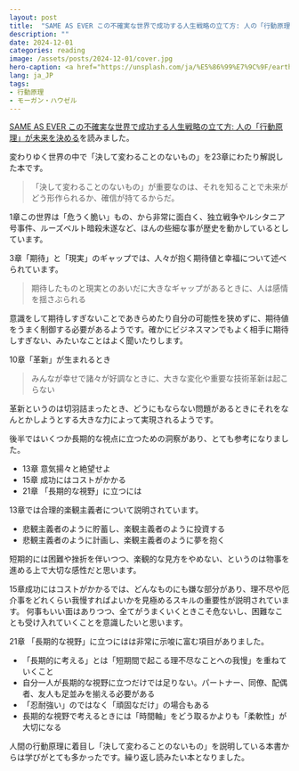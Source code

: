 ```yaml
---
layout: post
title:  "SAME AS EVER この不確実な世界で成功する人生戦略の立て方: 人の「行動原理」が未来を決めるを読みました"
description: ""
date: 2024-12-01
categories: reading
image: /assets/posts/2024-12-01/cover.jpg
hero-caption: <a href="https://unsplash.com/ja/%E5%86%99%E7%9C%9F/earth-with-clouds-above-the-african-continent-vhSz50AaFAs?utm_content=creditCopyText&utm_medium=referral&utm_source=unsplash">Unsplash</a>の<a href="https://unsplash.com/ja/@nasa?utm_content=creditCopyText&utm_medium=referral&utm_source=unsplash">NASA</a>が撮影した写真
lang: ja_JP
tags:
- 行動原理
- モーガン・ハウゼル
---
```


[SAME AS EVER この不確実な世界で成功する人生戦略の立て方: 人の「行動原理」が未来を決める](https://amzn.asia/d/gRKZaIr)を読みました。

変わりゆく世界の中で「決して変わることのないもの」を23章にわたり解説した本です。

> 「決して変わることのないもの」が重要なのは、それを知ることで未来がどう形作られるか、確信が持てるからだ。

1章この世界は「危うく脆い」もの、から非常に面白く、独立戦争やルシタニア号事件、ルーズベルト暗殺未遂など、ほんの些細な事が歴史を動かしているとしています。

3章「期待」と「現実」のギャップでは、人々が抱く期待値と幸福について述べられています。

> 期待したものと現実とのあいだに大きなギャップがあるときに、人は感情を揺さぶられる

意識をして期待しすぎないことであきらめたり自分の可能性を狭めずに、期待値をうまく制御する必要があるようです。確かにビジネスマンでもよく相手に期待しすぎない、みたいなことはよく聞いたりします。

10章「革新」が生まれるとき

> みんなが幸せで諸々が好調なときに、大きな変化や重要な技術革新は起こらない

革新というのは切羽詰まったとき、どうにもならない問題があるときにそれをなんとかしようとする大きな力によって実現されるようです。

後半ではいくつか長期的な視点に立つための洞察があり、とても参考になりました。

- 13章 意気揚々と絶望せよ
- 15章 成功にはコストがかかる
- 21章 「長期的な視野」に立つには

13章では合理的楽観主義者について説明されています。

- 悲観主義者のように貯蓄し、楽観主義者のように投資する
- 悲観主義者のように計画し、楽観主義者のように夢を抱く

短期的には困難や挫折を伴いつつ、楽観的な見方をやめない、というのは物事を進める上で大切な感性だと思います。

15章成功にはコストがかかるでは、どんなものにも嫌な部分があり、理不尽や厄介事をどれくらい我慢すればよいかを見極めるスキルの重要性が説明されています。
何事もいい面はありつつ、全てがうまくいくときこそ危ないし、困難なことも受け入れていくことを意識したいと思います。

21章 「長期的な視野」に立つにはは非常に示唆に富む項目がありました。

- 「長期的に考える」とは「短期間で起こる理不尽なことへの我慢」を重ねていくこと
- 自分一人が長期的な視野に立つだけでは足りない。パートナー、同僚、配偶者、友人も足並みを揃える必要がある
- 「忍耐強い」のではなく「頑固なだけ」の場合もある
- 長期的な視野で考えるときには「時間軸」をどう取るかよりも「柔軟性」が大切になる

人間の行動原理に着目し「決して変わることのないもの」を説明している本書からは学びがとても多かったです。繰り返し読みたい本となりました。
